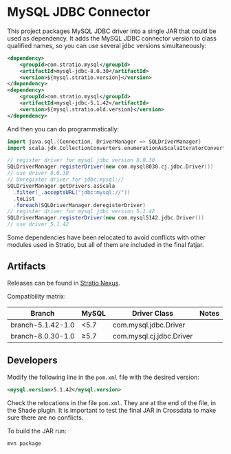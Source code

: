 # MySQL JDBC Connector

This project packages MySQL JDBC driver into a single JAR that could be used as dependency.
It adds the MySQL JDBC connector version to class qualified names, so you can use several jdbc versions simultaneously:

```xml
<dependency>
    <groupId>com.stratio.mysql</groupId>
    <artifactId>mysql-jdbc-8.0.30</artifactId>
    <version>${mysql.stratio.version}</version>
</dependency>
<dependency>
    <groupId>com.stratio.mysql</groupId>
    <artifactId>mysql-jdbc-5.1.42</artifactId>
    <version>${mysql.stratio.old.version}</version>
</dependency>
``` 

And then you can do programmatically:

```scala
import java.sql.{Connection, DriverManager => SQLDriverManager}
import scala.jdk.CollectionConverters.enumerationAsScalaIteratorConverter

// register driver for mysql jdbc version 8.0.30
SQLDriverManager.registerDriver(new com.mysql8030.cj.jdbc.Driver())
// use driver 8.0.30
// Unregister driver for jdbc:mysql://
SQLDriverManager.getDrivers.asScala
  .filter(_.acceptsURL("jdbc:mysql://"))
  .toList
  .foreach(SQLDriverManager.deregisterDriver)
// register driver for mysql jdbc version 5.1.42
SQLDriverManager.registerDriver(new com.mysql5142.jdbc.Driver())
// use driver 5.1.42
```

Some dependencies have been relocated to avoid conflicts with other modules used in Stratio, but all of them are included in the final fatjar.

## Artifacts

Releases can be found in [Stratio Nexus](http://niquel.stratio.com/#browse/search/maven=attributes.maven2.groupId%3Dcom.stratio.mysql).

Compatibility matrix:

| Branch            | MySQL | Driver Class                       | Notes     |
|-------------------|-------|------------------------------------|-----------|
| branch-5.1.42-1.0 | <5.7  | com.mysql.jdbc.Driver              |           |
| branch-8.0.30-1.0 | ≥5.7  | com.mysql.cj.jdbc.Driver           |           |

## Developers

Modify the following line in the `pom.xml` file with the desired version:

```xml
<mysql.version>5.1.42</mysql.version>
```

Check the relocations in the file `pom.xml`. They are at the end of the file, in the Shade plugin. It is important to test the final JAR in Crossdata to make sure there are no conflicts.

To build the JAR run:
```bash
mvn package 
```
